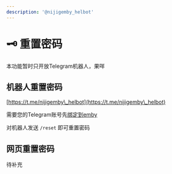```yaml
---
description: '@nijigemby_helbot'
---
```


# 🗝 重置密码

本功能暂时只开放Telegram机器人，果咩

## 机器人重置密码

[https://t.me/nijigemby\_helbot](https://t.me/nijigemby\_helbot)

需要您的Telegram账号先[绑定到emby](<bind and unbind.md>)

对机器人发送 `/reset` 即可重置密码

## 网页重置密码

待补充
